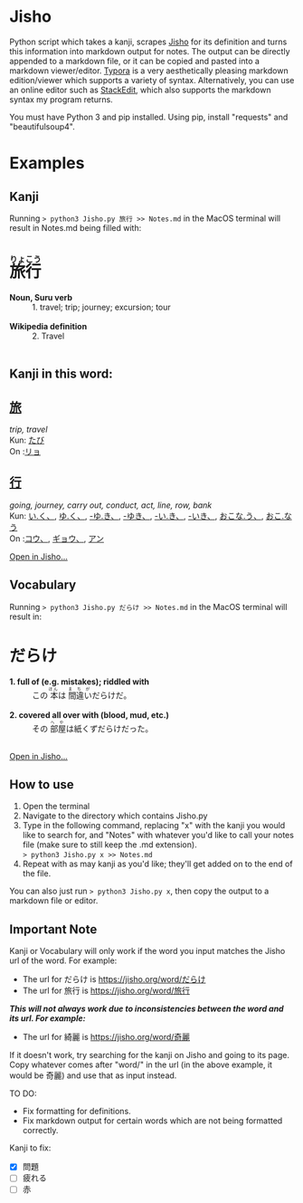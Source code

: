 # Jisho
Python script which takes a kanji, scrapes [Jisho](https://jisho.org/) for its definition and turns this information into markdown output for notes. The output can be directly appended to a markdown file, or it can be copied and pasted into a markdown viewer/editor. [Typora](https://typora.io/) is a very aesthetically pleasing markdown edition/viewer which supports a variety of syntax. Alternatively, you can use an online editor such as [StackEdit](https://stackedit.io/app#), which also supports the markdown syntax my program returns.

You must have Python 3 and pip installed. Using pip, install "requests" and "beautifulsoup4".

# Examples

## Kanji

Running ```> python3 Jisho.py 旅行 >> Notes.md``` in the MacOS terminal will result in Notes.md being filled with:
<br>

# <ruby> 旅 <rp>(</rp><rt> りょ </rt><rp>)</rp> 行 <rp>(</rp><rt> こう </rt><rp>)</rp> </ruby>
<dl>
<dt><strong> Noun, Suru verb </strong></dt>
<dd> 1. travel; trip; journey; excursion; tour </dd>

<br>
<dt><strong> Wikipedia definition </strong></dt>
<dd> 2. Travel </dd>

<br>
</dl>

## Kanji in this word: 
## [旅](https://www.jisho.org/search/%E6%97%85%20%23kanji)
*trip, travel*  
Kun:  [たび](https://www.jisho.org/search/%E6%97%85%20%E3%81%9F%E3%81%B3)  
On   :[リョ](https://www.jisho.org/search/%E6%97%85%20%E3%82%8A%E3%82%87)  
## [行](https://www.jisho.org/search/%E8%A1%8C%20%23kanji)
*going, journey, carry out, conduct, act, line, row, bank*  
Kun:  [い.く、](https://www.jisho.org/search/%E8%A1%8C%20%E3%81%84%E3%81%8F), [ゆ.く、](https://www.jisho.org/search/%E8%A1%8C%20%E3%82%86%E3%81%8F), [-ゆ.き、](https://www.jisho.org/search/%E8%A1%8C%20%E3%82%86%E3%81%8D), [-ゆき、](https://www.jisho.org/search/%E8%A1%8C%20%E3%82%86%E3%81%8D), [-い.き、](https://www.jisho.org/search/%E8%A1%8C%20%E3%81%84%E3%81%8D), [-いき、](https://www.jisho.org/search/%E8%A1%8C%20%E3%81%84%E3%81%8D), [おこな.う、](https://www.jisho.org/search/%E8%A1%8C%20%E3%81%8A%E3%81%93%E3%81%AA%E3%81%86), [おこ.なう](https://www.jisho.org/search/%E8%A1%8C%20%E3%81%8A%E3%81%93%E3%81%AA%E3%81%86)  
On   :[コウ、](https://www.jisho.org/search/%E8%A1%8C%20%E3%81%93%E3%81%86), [ギョウ、](https://www.jisho.org/search/%E8%A1%8C%20%E3%81%8E%E3%82%87%E3%81%86), [アン](https://www.jisho.org/search/%E8%A1%8C%20%E3%81%82%E3%82%93)  

[Open in Jisho...](https://jisho.org/word/旅行)
<br>

## Vocabulary

Running ```> python3 Jisho.py だらけ >> Notes.md``` in the MacOS terminal will result in:
<br>

# だらけ<ruby> </ruby>
<dl>
<dt><strong> 1. full of (e.g. mistakes); riddled with </strong></dt>
<dd>  </dd>
<dd> この<ruby> 本 <rp>(</rp><rt> ほん </rt><rp>)</rp> </ruby>は<ruby> 間違い <rp>(</rp><rt> まちが </rt><rp>)</rp> </ruby>だらけだ。 </dd>

<br>
<dt><strong> 2. covered all over with (blood, mud, etc.) </strong></dt>
<dd>  </dd>
<dd> その<ruby> 部屋 <rp>(</rp><rt> へや </rt><rp>)</rp> </ruby>は紙くずだらけだった。 </dd>

<br>
</dl>


[Open in Jisho...](https://jisho.org/word/だらけ)
<br>

## How to use

1. Open the terminal
2. Navigate to the directory which contains Jisho.py
3. Type in the following command, replacing "x" with the kanji you would like to search for, and "Notes" with whatever you'd like to call your notes file (make sure to still keep the .md extension). <br>
```> python3 Jisho.py x >> Notes.md```
4. Repeat with as may kanji as you'd like; they'll get added on to the end of the file.

You can also just run ```> python3 Jisho.py x```, then copy the output to a markdown file or editor.

## Important Note

Kanji or Vocabulary will only work if the word you input matches the Jisho url of the word. For example:
- The url for だらけ is https://jisho.org/word/だらけ
- The url for 旅行 is https://jisho.org/word/旅行

***This will not always work due to inconsistencies between the word and its url. For example:***
- The url for 綺麗 is https://jisho.org/word/奇麗 

If it doesn't work, try searching for the kanji on Jisho and going to its page. Copy whatever comes after "word/" in the url (in the above example, it would be 奇麗) and use that as input instead.

TO DO:

- Fix formatting for definitions.
- Fix markdown output for certain words which are not being formatted correctly.

Kanji to fix:
- [x] 問題
- [ ] 疲れる
- [ ] 赤